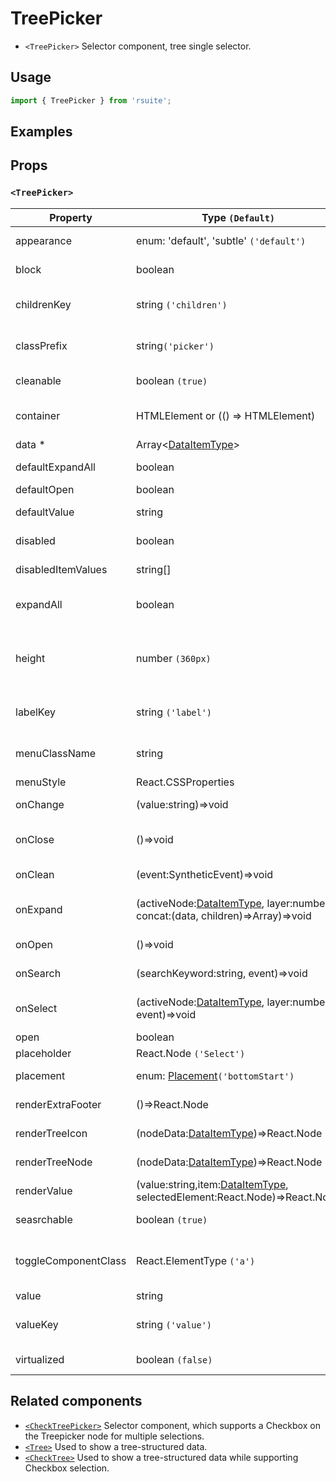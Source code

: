 # TreePicker

- `<TreePicker>` Selector component, tree single selector.

## Usage

```js
import { TreePicker } from 'rsuite';
```

## Examples

<!--{demo}-->

## Props

### `<TreePicker>`

| Property             | Type `(Default)`                                                                        | Description                                                               |
| -------------------- | --------------------------------------------------------------------------------------- | ------------------------------------------------------------------------- |
| appearance           | enum: 'default', 'subtle' `('default')`                                                 | Set picker appearence                                                     |
| block                | boolean                                                                                 | Blocking an entire row                                                    |
| childrenKey          | string `('children')`                                                                   | Tree data structure Children property name                                |
| classPrefix          | string`('picker')`                                                                      | The prefix of the component CSS class                                     |
| cleanable            | boolean `(true)`                                                                        | Set whether you can clear                                                 |
| container            | HTMLElement or (() => HTMLElement)                                                      | Sets the rendering container                                              |
| data \*              | Array&lt;[DataItemType](#types)&gt;                                                     | Tree data                                                                 |
| defaultExpandAll     | boolean                                                                                 | Expand all nodes By default                                               |
| defaultOpen          | boolean                                                                                 | Open by default                                                           |
| defaultValue         | string                                                                                  | Default selected Value                                                    |
| disabled             | boolean                                                                                 | Whether to disable Picker                                                 |
| disabledItemValues   | string[]                                                                                | Disable item by value                                                     |
| expandAll            | boolean                                                                                 | Expand or unExpand all nodes(Controlled)                                  |
| height               | number `(360px)`                                                                        | height of menu. When `virtualize` is true, you can set the height of menu |
| labelKey             | string `('label')`                                                                      | Tree data structure Label property name                                   |
| menuClassName        | string                                                                                  | A css class to apply to the Menu DOM node                                 |
| menuStyle            | React.CSSProperties                                                                     | style for Menu                                                            |
| onChange             | (value:string)=>void                                                                    | Callback function for data change                                         |
| onClose              | ()=>void                                                                                | Close Dropdown callback functions                                         |
| onClean              | (event:SyntheticEvent)=>void                                                            | Callback fired when value clean                                           |
| onExpand             | (activeNode:[DataItemType](#types), layer:number, concat:(data, children)=>Array)=>void | Callback When tree node is displayed                                      |
| onOpen               | ()=>void                                                                                | Open Dropdown callback function                                           |
| onSearch             | (searchKeyword:string, event)=>void                                                     | Search callback function                                                  |
| onSelect             | (activeNode:[DataItemType](#types), layer:number, event)=>void                          | Callback function after selecting tree node                               |
| open                 | boolean                                                                                 | Open (Controlled)                                                         |
| placeholder          | React.Node `('Select')`                                                                 | Placeholder                                                               |
| placement            | enum: [Placement](#types)`('bottomStart')`                                               | Expand placement                                                          |
| renderExtraFooter    | ()=>React.Node                                                                          | Customizing footer Content                                                |
| renderTreeIcon       | (nodeData:[DataItemType](#types))=>React.Node                                           | Custom Render icon                                                        |
| renderTreeNode       | (nodeData:[DataItemType](#types))=>React.Node                                           | Custom Render tree Node                                                   |
| renderValue          | (value:string,item:[DataItemType](#types), selectedElement:React.Node)=>React.Node      | Custom Render Placeholder                                                 |
| seasrchable          | boolean `(true)`                                                                        | Set whether you can search                                                |
| toggleComponentClass | React.ElementType `('a')`                                                               | You can use a custom element for this component                           |
| value                | string                                                                                  | Selected value                                                            |
| valueKey             | string `('value')`                                                                      | Tree data Structure Value property name                                   |
| virtualized          | boolean `(false)`                                                                       | Whether using Virtualized List                                            |

## Related components

- [`<CheckTreePicker>`](./check-tree-picker) Selector component, which supports a Checkbox on the Treepicker node for multiple selections.
- [`<Tree>`](./tree) Used to show a tree-structured data.
- [`<CheckTree>`](./check-tree) Used to show a tree-structured data while supporting Checkbox selection.

